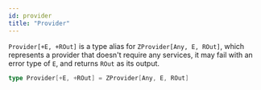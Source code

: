 ```yaml
---
id: provider
title: "Provider"
---
```


`Provider[+E, +ROut]` is a type alias for `ZProvider[Any, E, ROut]`, which represents a provider that doesn't require any services, it may fail with an error type of `E`, and returns `ROut` as its output.

```scala
type Provider[+E, +ROut] = ZProvider[Any, E, ROut]
```
